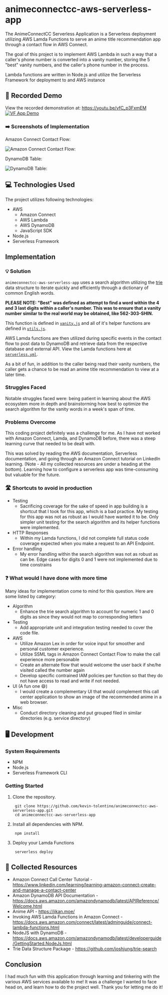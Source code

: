 # animeconnectcc-aws-serverless-app
The AnimeConnectCC Serverless Application is a Serverless deployment utilizing AWS Lamda Functions to serve an anime title recommendation app through a contact flow in AWS Connect. 

The goal of this project is to implement AWS Lambda in such a way that a caller's phone number is converted into a vanity number, storing the 5 "best" vanity numbers, and the caller's phone number in the process.

Lambda functions are written in Node.js and utilize the Serverless Framework for deployment to and AWS instance

## 👀 Recorded Demo
View the recorded demonstration at: https://youtu.be/vfC_p3FxmEM
[![VF App Demo](https://github.com/kevin-tolentino/animeconnectcc-aws-serverless-app/blob/main/images/app-demo-thumbnail.png)](https://youtu.be/vfC_p3FxmEM)

### ➡️ Screenshots of Implementation

Amazon Connect Contact Flow:

![Amazon Connect Contact Flow:](https://github.com/kevin-tolentino/animeconnectcc-aws-serverless-app/blob/main/images/connect-contact-flow.png "Contact Flow")

DynamoDB Table:

![DynamoDB Table:](https://github.com/kevin-tolentino/animeconnectcc-aws-serverless-app/blob/main/images/dynamodb-table.png "Dynamo DB Table")

## 💻 Technologies Used
The project utilizes following technologies:

- AWS
    - Amazon Connect
    - AWS Lambda
    - AWS DynamoDB
    - JavaScript SDK
- Node.js
- Serverless Framework

## Implementation

### 💡 Solution
`animeconnectcc-aws-serverless-app` uses a search algorithm utilizing the [trie](https://en.wikipedia.org/wiki/Trie) data structure to iterate quickly and efficiently through a dictionary of common English words. 

**PLEASE NOTE: "Best" was defined as attempt to find a word within the 4 and 3 last digits within a caller's number. This was to ensure that a vanity number similar to the real world may be obtained, like 562-303-SHIN.**

This function is defined in [`vanity.js`](https://github.com/kevin-tolentino/animeconnectcc-aws-serverless-app/blob/3e93ea84a1ce421910ad70dd0a9a438cfc4ea281/vanity.js#L10) and all of it's helper functions are defined in [`utils.js`](https://github.com/kevin-tolentino/animeconnectcc-aws-serverless-app/blob/3e93ea84a1ce421910ad70dd0a9a438cfc4ea281/utils.js). 

AWS Lamda functions are then utilized during specific events in the contact flow to post data to DynamoDB and retrieve data from the respective database and external API. View the Lamda functions here at [`serverless.yml`](https://github.com/kevin-tolentino/animeconnectcc-aws-serverless-app/blob/4dd4e1b7a7aa1d5c7562054f29874c76875fd804/serverless.yml#L24).

As a bit of fun, in addition to the caller being read their vanity numbers, the caller gets a chance to be read an anime title recommendation to view at a later time.


### Struggles Faced
Notable struggles faced were: being patient in learning about the AWS ecosystem more in depth and brainstorming how best to optimize the search algorithm for the vanity words in a week's span of time. 

### Problems Overcome
This coding project definitely was a challenge for me. As I have not worked with Amazon Connect, Lamda, and DynamoDB before, there was a steep learning curve that needed to be dealt with. 

This was solved by reading the AWS documentation, Serverless documentation, and going through an Amazon Connect tutorial on LinkedIn learning. (Note - All my collected resources are under a heading at the bottom). Learning how to configure a serverless app was time-consuming but valuable for the future.


### 🛣️ Shortcuts to avoid in production
- Testing 
  - Sacrificing coverage for the sake of speed in app building is a shortcut that I took for this app, which is a bad practice. My testing for this app was not as robust as I would have wanted it to be. Only simpler unit testing for the search algorithm and its helper functions were implemented.
- HTTP Responses
    - Within my Lamda functions, I did not complete full status code coverage expected when you make a request to an API Endpoint.
- Error handling
    - My error handling within the search algorithm was not as robust as can be. Edge cases for digits 0 and 1 were not implemented due to time constrains

### ❓ What would I have done with more time
Many ideas for implementation come to mind for this question. Here are some listed by category:
- Algorithm
  - Enhance the trie search algorithm to account for numeric 1 and 0 digits as since they would not map to corresponding letters
- Testing
  - Add appropriate unit and integration testing needed to cover the code file.
- AWS
  - Utilize Amazon Lex in order for voice input for smoother and personal customer experience.
  - Utilize SSML tags in Amazon Connect Contact Flow to make the call experience more personable 
  - Create an alternate flow that would welcome the user back if she/he visited called the number again
  - Develop specific contrained IAM policies per function so that they do not have access to read and write if not needed.
- UI (A fun one 😄)
  - I would create a complementary UI that would complement this call center application to show an image of the recommended anime in a web browser.
- Misc
  - Conduct directory cleaning and put grouped filed in similar directories (e.g. service directory) 

## 🖥️ Development
### System Requirements
- NPM
- Node.js
- Serverless Framework CLI

### Getting Started
1. Clone the repository.

        git clone https://github.com/kevin-tolentino/animeconnectcc-aws-serverless-app.git
        cd animeconnectcc-aws-serverless-app

2. Install all dependencies with NPM.

        npm install

3. Deploy your Lamda Functions

        serverless deploy


## 📓 Collected Resources
- Amazon Connect Call Center Tutorial - https://www.linkedin.com/learning/learning-amazon-connect-create-and-manage-a-contact-center
- Amazon DynamoDB API Documentation - https://docs.aws.amazon.com/amazondynamodb/latest/APIReference/Welcome.html
- Anime API - https://jikan.moe/
- Invoking AWS Lamda Functions in Amazon Connect - https://docs.aws.amazon.com/connect/latest/adminguide/connect-lambda-functions.html
- NodeJS with DynamoDB - https://docs.aws.amazon.com/amazondynamodb/latest/developerguide/GettingStarted.NodeJs.html
- Trie Data Structure Package - https://github.com/joshjung/trie-search

## Conclusion
I had much fun with this application through learning and tinkering with the various AWS services available to me! It was a challenge I wanted to face head on, and learn how to do the project well. Thank you for letting me do it! 


